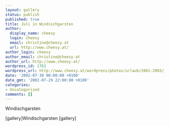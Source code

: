 ```yaml
---
layout: gallery
status: publish
published: true
title: Juli in Windischgarsten
author:
  display_name: cheesy
  login: cheesy
  email: christine@cheesy.at
  url: http://www.cheesy.at/
author_login: cheesy
author_email: christine@cheesy.at
author_url: http://www.cheesy.at/
wordpress_id: 1761
wordpress_url: http://www.cheesy.at/wordpress/photos/urlaub/2001-2003/juli-in-windischgarsten/
date: '2002-07-30 00:00:00 +0100'
date_gmt: '2002-07-29 22:00:00 +0100'
categories:
- Uncategorized
comments: []
---
```

<!--:de-->Windischgarsten
[gallery]<!--:--><!--:en-->Windischgarsten
[gallery]<!--:-->
